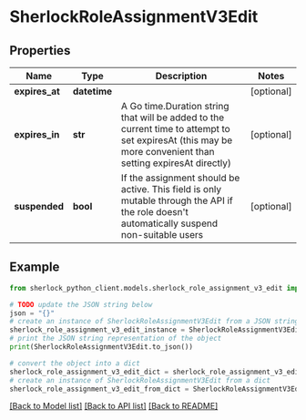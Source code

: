 # SherlockRoleAssignmentV3Edit


## Properties

Name | Type | Description | Notes
------------ | ------------- | ------------- | -------------
**expires_at** | **datetime** |  | [optional] 
**expires_in** | **str** | A Go time.Duration string that will be added to the current time to attempt to set expiresAt (this may be more convenient than setting expiresAt directly) | [optional] 
**suspended** | **bool** | If the assignment should be active. This field is only mutable through the API if the role doesn&#39;t automatically suspend non-suitable users | [optional] 

## Example

```python
from sherlock_python_client.models.sherlock_role_assignment_v3_edit import SherlockRoleAssignmentV3Edit

# TODO update the JSON string below
json = "{}"
# create an instance of SherlockRoleAssignmentV3Edit from a JSON string
sherlock_role_assignment_v3_edit_instance = SherlockRoleAssignmentV3Edit.from_json(json)
# print the JSON string representation of the object
print(SherlockRoleAssignmentV3Edit.to_json())

# convert the object into a dict
sherlock_role_assignment_v3_edit_dict = sherlock_role_assignment_v3_edit_instance.to_dict()
# create an instance of SherlockRoleAssignmentV3Edit from a dict
sherlock_role_assignment_v3_edit_from_dict = SherlockRoleAssignmentV3Edit.from_dict(sherlock_role_assignment_v3_edit_dict)
```
[[Back to Model list]](../README.md#documentation-for-models) [[Back to API list]](../README.md#documentation-for-api-endpoints) [[Back to README]](../README.md)


